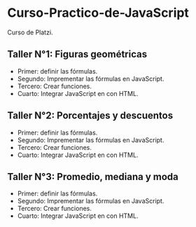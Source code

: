 # Curso-Practico-de-JavaScript
Curso de Platzi.

## Taller N°1: Figuras geométricas
- Primer: definir las fórmulas.
- Segundo: Imprementar las fórmulas en JavaScript.
- Tercero: Crear funciones.
- Cuarto: Integrar JavaScript en con HTML.

## Taller N°2: Porcentajes y descuentos
- Primer: definir las fórmulas.
- Segundo: Imprementar las fórmulas en JavaScript.
- Tercero: Crear funciones.
- Cuarto: Integrar JavaScript en con HTML.


## Taller N°3: Promedio, mediana y moda
- Primer: definir las fórmulas.
- Segundo: Imprementar las fórmulas en JavaScript.
- Tercero: Crear funciones.
- Cuarto: Integrar JavaScript en con HTML.